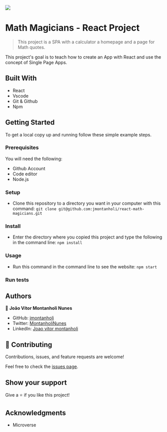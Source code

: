 ![](https://img.shields.io/badge/Microverse-blueviolet)

# Math Magicians - React Project

> This project is a SPA with a calculator a homepage and a page for Math quotes.

This project's goal is to teach how to create an App with React and use the concept of Single Page Apps.

## Built With

- React
- Vscode
- Git & Github
- Npm

## Getting Started

To get a local copy up and running follow these simple example steps.

### Prerequisites

You will need the following:

- Github Account
- Code editor
- Node.js
### Setup

- Clone this repository to a directory you want in your computer with this command: ```git clone git@github.com:jmontanholi/react-math-magicians.git```
### Install

- Enter the directory where you copied this project and type the following in the command line: ```npm install```
### Usage

- Run this command in the command line to see the website: ```npm start```
### Run tests


## Authors

👤 **João Vítor Montanholi Nunes**

- GitHub: [jmontanholi](https://github.com/jmontanholi)
- Twitter: [MontanholiNunes](https://twitter.com/MontanholiNunes)
- LinkedIn: [Joao vitor montanholi](https://www.linkedin.com/in/joaovitormontanholi/)

## 🤝 Contributing

Contributions, issues, and feature requests are welcome!

Feel free to check the [issues page](issues/).

## Show your support

Give a ⭐️ if you like this project!

## Acknowledgments

- Microverse
